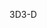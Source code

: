 <span data-ttu-id="68dc1-101">3D</span><span class="sxs-lookup"><span data-stu-id="68dc1-101">3-D</span></span>